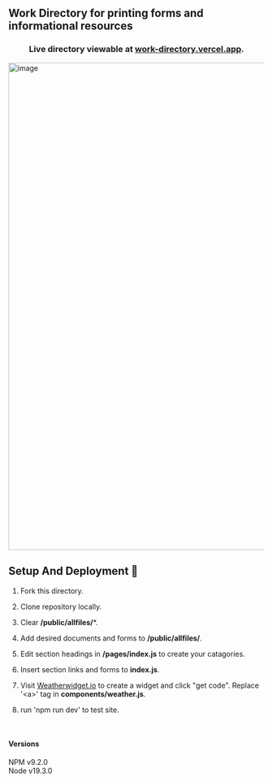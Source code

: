 ## Work Directory for printing forms and informational resources
 <h3 align="center" >
    Live directory viewable at <a href="https://work-directory.vercel.app/">work-directory.vercel.app</a>.
 </h3>

 <img width="959" alt="image" src="https://github.com/MarineNewt/ScribeWorkDir/assets/38538941/e0aff17a-653a-4e27-9b97-7b4f4be87e8e">

 
 ## Setup And Deployment 🔧

1. Fork this directory.

2. Clone repository locally.

3. Clear **/public/allfiles/***.

4. Add desired documents and forms to **/public/allfiles/**.

5. Edit section headings in **/pages/index.js** to create your catagories.

6. Insert section links and forms to **index.js**.

7. Visit <a href="https://weatherwidget.io/" target="_blank" rel="noopener noreferrer">Weatherwidget.io</a> to create a widget and click "get code". Replace '\<a>' tag in **components/weather.js**.

8. run 'npm run dev' to test site. 
   
    <br>  

#### Versions
NPM v9.2.0  
Node v19.3.0
